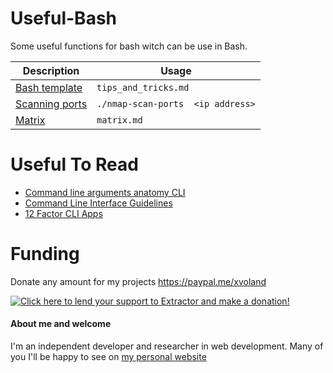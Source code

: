 # Useful-Bash
Some useful functions for bash witch can be use in Bash.



| Description    | Usage                             |
| -------------- | --------------------------------- |
| [Bash template](tips_and_tricks.md)  | `tips_and_tricks.md`              |
| [Scanning ports](nmap-scan-ports.sh) | `./nmap-scan-ports  <ip address>` |
| [Matrix](matrix.md)  | `matrix.md`              |



# Useful To Read

* [Command line arguments anatomy CLI](https://betterdev.blog/command-line-arguments-anatomy-explained/)
* [Command Line Interface Guidelines](https://clig.dev/)
* [12 Factor CLI Apps](https://medium.com/@jdxcode/12-factor-cli-apps-dd3c227a0e46)

# Funding
Donate any amount for my projects <a href='https://paypal.me/xvoland'>https://paypal.me/xvoland</a>


<a href='https://www.paypal.com/cgi-bin/webscr?cmd=_s-xclick&hosted_button_id=9D4YBRWH8QURU'><img alt='Click here to lend your support to Extractor and make a donation!' src='https://www.paypalobjects.com/en_US/GB/i/btn/btn_donateCC_LG.gif' border='0' /></a>

#### About me and welcome
I'm an independent developer and researcher in web development. Many of you I'll be happy to see on [my personal website](https://dotoca.net)
